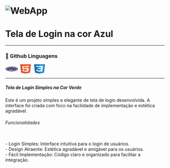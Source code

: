 # ![WebApp](https://i.imgur.com/n9k1Xkh.png)
# Tela de Login na cor Azul

<hr>
<div style="display: inline_block">
  <h3>🚀 Github Linguagens</h3>
  <img align="center" alt="Magnus-Php" height="30" width="40" src="https://raw.githubusercontent.com/devicons/devicon/master/icons/php/php-original.svg">
  <img align="center" alt="Magnus-HTML" height="30" width="40" src="https://raw.githubusercontent.com/devicons/devicon/master/icons/html5/html5-original.svg">
  <img align="center" alt="Magnus-CSS" height="30" width="40" src="https://raw.githubusercontent.com/devicons/devicon/master/icons/css3/css3-original.svg">
</div>
<hr>

<h5>Tela de Login Simples na Cor Verde</h5>
Este é um projeto simples e elegante de tela de login desenvolvida. A interface foi criada com foco na facilidade de implementação e estética agradável.

<h6>Funcionalidades</h6>
<br>
- Login Simples: Interface intuitiva para o login de usuários.<br>
- Design Atraente: Estética agradável e amigável para os usuários.<br>
- Fácil Implementação: Código claro e organizado para facilitar a integração.<br>
